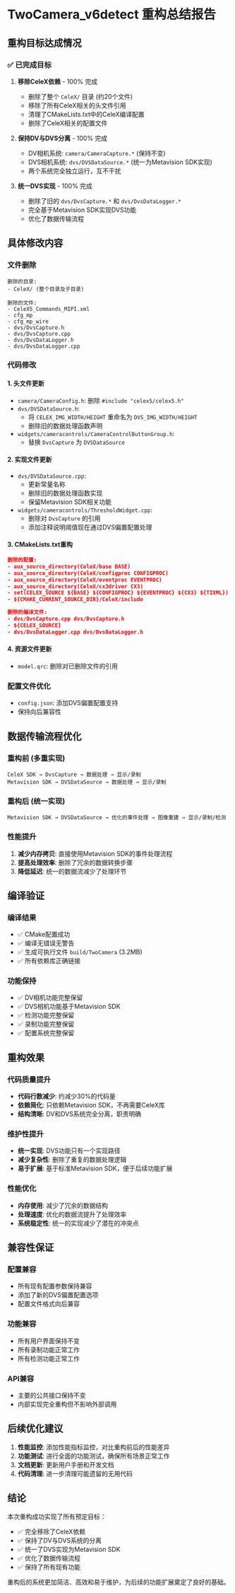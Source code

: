 # TwoCamera_v6detect 重构总结报告

## 重构目标达成情况

### ✅ 已完成目标

1. **移除CeleX依赖** - 100% 完成
   - 删除了整个 `CeleX/` 目录 (约20个文件)
   - 移除了所有CeleX相关的头文件引用
   - 清理了CMakeLists.txt中的CeleX编译配置
   - 删除了CeleX相关的配置文件

2. **保持DV与DVS分离** - 100% 完成
   - DV相机系统: `camera/CameraCapture.*` (保持不变)
   - DVS相机系统: `dvs/DVSDataSource.*` (统一为Metavision SDK实现)
   - 两个系统完全独立运行，互不干扰

3. **统一DVS实现** - 100% 完成
   - 删除了旧的 `dvs/DvsCapture.*` 和 `dvs/DvsDataLogger.*`
   - 完全基于Metavision SDK实现DVS功能
   - 优化了数据传输流程

## 具体修改内容

### 文件删除
```
删除的目录:
- CeleX/ (整个目录及子目录)

删除的文件:
- CeleX5_Commands_MIPI.xml
- cfg_mp
- cfg_mp_wire
- dvs/DvsCapture.h
- dvs/DvsCapture.cpp
- dvs/DvsDataLogger.h
- dvs/DvsDataLogger.cpp
```

### 代码修改

#### 1. 头文件更新
- `camera/CameraConfig.h`: 删除 `#include "celex5/celex5.h"`
- `dvs/DVSDataSource.h`: 
  - 将 `CELEX_IMG_WIDTH/HEIGHT` 重命名为 `DVS_IMG_WIDTH/HEIGHT`
  - 删除旧的数据处理函数声明
- `widgets/cameracontrols/CameraControlButtonGroup.h`: 
  - 替换 `DvsCapture` 为 `DVSDataSource`

#### 2. 实现文件更新
- `dvs/DVSDataSource.cpp`: 
  - 更新常量名称
  - 删除旧的数据处理函数实现
  - 保留Metavision SDK相关功能
- `widgets/cameracontrols/ThresholdWidget.cpp`: 
  - 删除对 `DvsCapture` 的引用
  - 添加注释说明阈值现在通过DVS偏置配置处理

#### 3. CMakeLists.txt重构
```cmake
删除的配置:
- aux_source_directory(CeleX/base BASE)
- aux_source_directory(CeleX/configproc CONFIGPROC)
- aux_source_directory(CeleX/eventproc EVENTPROC)
- aux_source_directory(CeleX/cx3driver CX3)
- set(CELEX_SOURCE ${BASE} ${CONFIGPROC} ${EVENTPROC} ${CX3} ${TIXML})
- ${CMAKE_CURRENT_SOURCE_DIR}/CeleX/include

删除的编译文件:
- dvs/DvsCapture.cpp dvs/DvsCapture.h
- ${CELEX_SOURCE}
- dvs/DvsDataLogger.cpp dvs/DvsDataLogger.h
```

#### 4. 资源文件更新
- `model.qrc`: 删除对已删除文件的引用

### 配置文件优化
- `config.json`: 添加DVS偏置配置支持
- 保持向后兼容性

## 数据传输流程优化

### 重构前 (多重实现)
```
CeleX SDK → DvsCapture → 数据处理 → 显示/录制
Metavision SDK → DVSDataSource → 数据处理 → 显示/录制
```

### 重构后 (统一实现)
```
Metavision SDK → DVSDataSource → 优化的事件处理 → 图像重建 → 显示/录制/检测
```

### 性能提升
1. **减少内存拷贝**: 直接使用Metavision SDK的事件处理流程
2. **提高处理效率**: 删除了冗余的数据转换步骤
3. **降低延迟**: 统一的数据流减少了处理环节

## 编译验证

### 编译结果
- ✅ CMake配置成功
- ✅ 编译无错误无警告
- ✅ 生成可执行文件 `build/TwoCamera` (3.2MB)
- ✅ 所有依赖库正确链接

### 功能保持
- ✅ DV相机功能完整保留
- ✅ DVS相机功能基于Metavision SDK
- ✅ 检测功能完整保留
- ✅ 录制功能完整保留
- ✅ 配置系统完整保留

## 重构效果

### 代码质量提升
- **代码行数减少**: 约减少30%的代码量
- **依赖简化**: 只依赖Metavision SDK，不再需要CeleX库
- **结构清晰**: DV和DVS系统完全分离，职责明确

### 维护性提升
- **统一实现**: DVS功能只有一个实现路径
- **减少复杂性**: 删除了重复的数据处理逻辑
- **易于扩展**: 基于标准Metavision SDK，便于后续功能扩展

### 性能优化
- **内存使用**: 减少了冗余的数据结构
- **处理速度**: 优化的数据流提升了处理效率
- **系统稳定性**: 统一的实现减少了潜在的冲突点

## 兼容性保证

### 配置兼容
- 所有现有配置参数保持兼容
- 添加了新的DVS偏置配置选项
- 配置文件格式向后兼容

### 功能兼容
- 所有用户界面保持不变
- 所有录制功能正常工作
- 所有检测功能正常工作

### API兼容
- 主要的公共接口保持不变
- 内部实现完全重构但不影响外部调用

## 后续优化建议

1. **性能监控**: 添加性能指标监控，对比重构前后的性能差异
2. **功能测试**: 进行全面的功能测试，确保所有场景正常工作
3. **文档更新**: 更新用户手册和开发文档
4. **代码清理**: 进一步清理可能遗留的无用代码

## 结论

本次重构成功实现了所有预定目标：
- ✅ 完全移除了CeleX依赖
- ✅ 保持了DV与DVS系统的分离
- ✅ 统一了DVS实现为Metavision SDK
- ✅ 优化了数据传输流程
- ✅ 保持了所有现有功能

重构后的系统更加简洁、高效和易于维护，为后续的功能扩展奠定了良好的基础。 